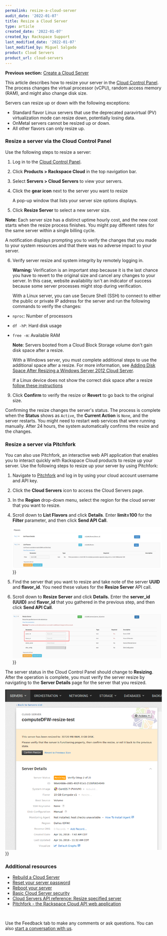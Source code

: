```yaml
---
permalink: resize-a-cloud-server
audit_date: '2022-01-07'
title: Resize a Cloud Server
type: article
created_date: '2022-01-07'
created_by: Rackspace Support
last_modified_date: '2022-01-07'
last_modified_by: Miguel Salgado
product: Cloud Servers
product_url: cloud-servers
---
```


**Previous section:** [Create a Cloud Server](https://docs-ospc.rackspace.com/support/how-to/cloud-servers/create-a-cloud-server)

This article describes how to resize your server in the [Cloud Control Panel](https://login.rackspace.com). The process changes the virtual processor (vCPU), random access memory (RAM), and might also change disk size.

Servers can resize up or down with the following exceptions:

- Standard flavor Linux servers that use the deprecated paravirtual (PV) virtualization mode can resize down, potentially losing data.
- OnMetal servers cannot be resized up or down.
- All other flavors can only resize up.

### Resize a server via the Cloud Control Panel

Use the following steps to resize a server:

1. Log in to the [Cloud Control Panel](https://login.rackspace.com).

2. Click **Products > Rackspace Cloud** in the top navigation bar. 

3. Select **Servers > Cloud Servers** to view your servers.

4. Click the **gear icon** next to the server you want to resize

   A pop-up window that lists your server size options displays.

5. Click **Resize Server** to select a new server size.

**Note:** Each server size has a distinct uptime hourly cost, and the new cost starts when the resize process finishes. You might pay different rates for the same server within a single billing cycle.

A notification displays prompting you to verify the changes that you made to your system resources and that there was no adverse impact to your server.

6. Verify server resize and system integrity by remotely logging in.

   **Warning:** Verification is an important step because it is the last chance you have to revert to the original size and cancel any changes to your server. In this case, website availability isn't an indicator of success because some server processes might stop during verification.

   With a Linux server, you can use Secure Shell (SSH) to connect to either the public or private IP address for the server and run the following commands to verify the changes: 

- `nproc`: Number of processors
- `df -hP`: Hard disk usage
- `free -m`: Available RAM

   **Note**: Servers booted from a Cloud Block Storage volume don't gain disk space after a resize.

   With a Windows server, you must complete additional steps to use the additional space after a resize. For more information, see [Adding Disk Space After Resizing a Windows Server 2012 Cloud Server](https://docs-ospc.rackspace.com/support/how-to/cloud-servers/adding-disk-space-after-resizing-a-windows-server-2012-cloud-server).

   If a Linux device does not show the correct disk space after a resize [follow these instructions](https://docs-ospc.rackspace.com/support/how-to/cloud-servers/linux-device-does-not-show-the-correct-disk-space-after-a-resize/)

9. Click **Confirm** to verify the resize or **Revert** to go back to the original size.

Confirming the resize changes the server's status. The process is complete when the **Status** shows as `Active`, the **Current Action** is `None`, and the server restarts. You might need to restart web services that were running manually. After 24 hours, the system automatically confirms the resize and the changes.

### Resize a server via Pitchfork

You can also use Pitchfork, an interactive web API application that enables you
to interact quickly with Rackspace Cloud products to resize up your server.
Use the following steps to resize up your server by using Pitchfork:

1. Navigate to [Pitchfork](https://pitchfork.rax.io/) and log in by using
   your cloud account username and API key.

2. Click the **Cloud Servers** icon to access the Cloud Servers page.

3. In the **Region** drop-down menu, select the region for the cloud server
   that you want to resize.

4. Scroll down to **List Flavors** and click **Details**. Enter
   **limit=100** for the **Filter** parameter, and then click **Send API Call**.

   <img src="pitchfork-list-flavors.png">}}

5. Find the server that you want to resize and take note of the server
   **UUID** and **flavor_id**. You need these values for the **Resize Server** API call.

6. Scroll down to **Resize Server** and click **Details.** Enter
   the **server_id (UUID)** and **flavor_id** that you gathered in the previous
   step, and then click **Send API Call**.

   <img src="pitchfork-resize-server.png">}}

The server status in the Cloud Control Panel should change to **Resizing**.
After the operation is complete, you must verify the server resize by
navigating to the **Server Details** page for the server that you resized.

<img src="pitchfork-verify-resize.png">}}

### Additional resources

- [Rebuild a Cloud Server](https://docs-ospc.rackspace.com/support/how-to/cloud-servers/rebuild-a-cloud-server)
- [Reset your server password](https://docs-ospc.rackspace.com/support/how-to/cloud-servers/reset-your-server-password)
- [Reboot your server](https://docs-ospc.rackspace.com/support/how-to/cloud-servers/reboot-your-server)
- [Basic Cloud Server security](https://docs-ospc.rackspace.com/support/how-to/cloud-servers/configuring-basic-security)
- [Cloud Servers API reference: Resize specified server](https://docs.rackspace.com/docs/cloud-servers/v2/api-reference/svr-basic-operations/#resize-specified-server)
- [Pitchfork - the Rackspace Cloud API web application](https://docs-ospc.rackspace.com/support/how-to/cloud-servers/pitchfork-the-rackspace-cloud-api-web-application)

<br>
   
Use the Feedback tab to make any comments or ask questions. You can also [start a conversation with us](https://www.rackspace.com/contact).
